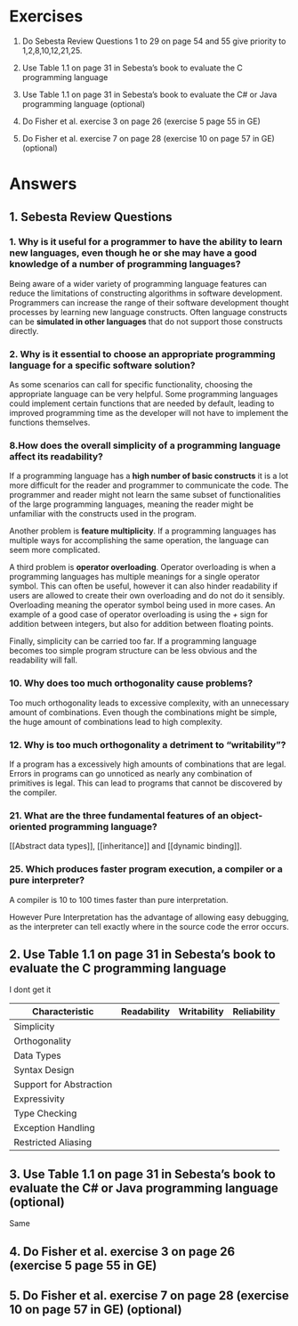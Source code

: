# Exercises
1.  Do Sebesta Review Questions 1 to 29 on page 54 and 55 give priority to 1,2,8,10,12,21,25.
   
2.  Use Table 1.1 on page 31 in Sebesta’s book to evaluate the C programming language
   
3.  Use Table 1.1 on page 31 in Sebesta’s book to evaluate the C# or Java programming language (optional)
   
4.  Do Fisher et al. exercise 3 on page 26 (exercise 5 page 55 in GE)

5.  Do Fisher et al. exercise 7 on page 28 (exercise 10 on page 57 in GE) (optional)


# Answers
## 1. Sebesta Review Questions

### 1. Why is it useful for a programmer to have the ability to learn new ­languages, even though he or she may have a good knowledge of a number of programming languages?
Being aware of a wider variety of programming language features can reduce the limitations of constructing algorithms in software development. Programmers can increase the range of their software development thought processes by learning new language constructs. Often language constructs can be **simulated in other languages** that do not support those constructs directly.

### 2. Why is it essential to choose an appropriate programming language for a specific software solution?
As some scenarios can call for specific functionality, choosing the appropriate language can be very helpful. Some programming languages could implement certain functions that are needed by default, leading to improved programming time as the developer will not have to implement the functions themselves.

### 8.How does the overall simplicity of a programming language affect its readability?
If a programming language has a **high number of basic constructs** it is a lot more difficult for the reader and programmer to communicate the code. The programmer and reader might not learn the same subset of functionalities of the large programming languages, meaning the reader might be unfamiliar with the constructs used in the program.

Another problem is **feature multiplicity**. If a programming languages has multiple ways for accomplishing the same operation, the language can seem more complicated.

A third problem is **operator overloading**. Operator overloading is when a programming languages has multiple meanings for a single operator symbol. This can often be useful, however it can also hinder readability if users are allowed to create their own overloading and do not do it sensibly. Overloading meaning the operator symbol being used in more cases. An example of a good case of operator overloading is using the *+* sign for addition between integers, but also for addition between floating points.

Finally, simplicity can be carried too far. If a programming language becomes too simple program structure can be less obvious and the readability will fall.

### 10. Why does too much orthogonality cause problems?
Too much orthogonality leads to excessive complexity, with an unnecessary amount of combinations. Even though the combinations might be simple, the huge amount of combinations lead to high complexity.

### 12. Why is too much orthogonality a detriment to “writability”?
If a program has a excessively high amounts of combinations that are legal. Errors in programs can go unnoticed as nearly any combination of primitives is legal. This can lead to programs that cannot be discovered by the compiler. 

### 21. What are the three fundamental features of an ­object­-oriented programming language?
[[Abstract data types]], [[inheritance]] and [[dynamic binding]].


### 25. Which produces faster program execution, a compiler or a pure interpreter?
A compiler is 10 to 100 times faster than pure interpretation. 

However Pure Interpretation has the advantage of allowing easy debugging, as the interpreter can tell exactly where in the source code the error occurs.

## 2. Use Table 1.1 on page 31 in Sebesta’s book to evaluate the C programming language
I dont get it

| Characteristic          | Readability | Writability | Reliability |
| ----------------------- | ----------- | ----------- | ----------- |
| Simplicity              |             |             |             |
| Orthogonality           |             |             |             |
| Data Types              |             |             |             |
| Syntax Design           |             |             |             |
| Support for Abstraction |             |             |             |
| Expressivity            |             |             |             |
| Type Checking           |             |             |             |
| Exception Handling      |             |             |             |
| Restricted Aliasing     |             |             |             |


## 3. Use Table 1.1 on page 31 in Sebesta’s book to evaluate the C# or Java programming language (optional)
Same

## 4.  Do Fisher et al. exercise 3 on page 26 (exercise 5 page 55 in GE)


## 5.  Do Fisher et al. exercise 7 on page 28 (exercise 10 on page 57 in GE) (optional)

